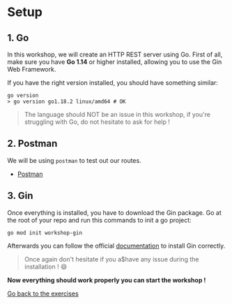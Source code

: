 # Setup

## 1. Go

In this workshop, we will create an HTTP REST server using Go.
First of all, make sure you have **Go 1.14** or higher installed, allowing you to use the Gin Web Framework.

If you have the right version installed, you should have something similar:
```shell
go version
> go version go1.18.2 linux/amd64 # OK
```

> The language should NOT be an issue in this workshop, if you're struggling with Go, do not hesitate to ask for help !

## 2. Postman

We will be using `postman` to test out our routes.

- [Postman](https://www.postman.com/downloads/)

## 3. Gin

Once everything is installed, you have to download the Gin package.
Go at the root of your repo and run this commands to init a go project:
```shell
go mod init workshop-gin
```

Afterwards you can follow the official [documentation](https://github.com/gin-gonic/gin#installation) to install Gin correctly.
>Once again don't hesitate if you a$have any issue during the installation ! :smile:


**Now everything should work properly you can start the workshop !**

[Go back to the exercises](./README.md)
